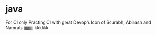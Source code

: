 # java
For CI only
Practing CI with great Devop's Icon of Sourabh, Abinash and Namrata
jjjjjjjjj
kkkkkk
